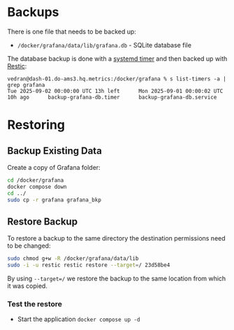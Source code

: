 # Backups

There is one file that needs to be backed up:

* `/docker/grafana/data/lib/grafana.db` - SQLite database file

The database backup is done with a [systemd timer](https://www.freedesktop.org/software/systemd/man/systemd.timer.html) and then backed up with [Restic](https://github.com/status-im/infra-role-restic-backups):
```
vedran@dash-01.do-ams3.hq.metrics:/docker/grafana % s list-timers -a | grep grafana
Tue 2025-09-02 00:00:00 UTC 13h left      Mon 2025-09-01 00:00:02 UTC 10h ago      backup-grafana-db.timer      backup-grafana-db.service
```

# Restoring

## Backup Existing Data

Create a copy of Grafana folder:
```bash
cd /docker/grafana
docker compose down
cd ../
sudo cp -r grafana grafana_bkp
```

## Restore Backup

To restore a backup to the same directory the destination permissions need to be changed:
```bash
sudo chmod g+w -R /docker/grafana/data/lib
sudo -i -u restic restic restore --target=/ 23d58be4
```
By using `--target=/` we restore the backup to the same location from which it was copied.

### Test the restore

* Start the application `docker compose up -d`